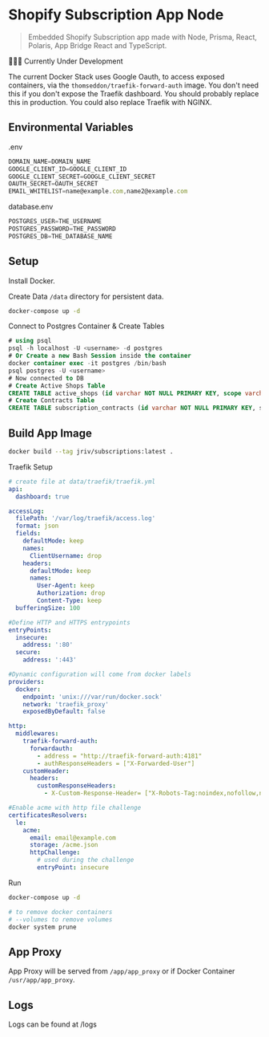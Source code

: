 # Shopify Subscription App Node

> Embedded Shopify Subscription app made with Node, Prisma, React, Polaris, App Bridge React and TypeScript.

🚧🔨👷 Currently Under Development

The current Docker Stack uses Google Oauth, to access exposed containers, via the `thomseddon/traefik-forward-auth` image. You don't need this if you don't expose the Traefik dashboard. You should probably replace this in production. You could also replace Traefik with NGINX.

## Environmental Variables

.env 
```javascript
DOMAIN_NAME=DOMAIN_NAME
GOOGLE_CLIENT_ID=GOOGLE_CLIENT_ID
GOOGLE_CLIENT_SECRET=GOOGLE_CLIENT_SECRET
OAUTH_SECRET=OAUTH_SECRET
EMAIL_WHITELIST=name@example.com,name2@example.com
```

database.env
```javascript
POSTGRES_USER=THE_USERNAME
POSTGRES_PASSWORD=THE_PASSWORD
POSTGRES_DB=THE_DATABASE_NAME
```

## Setup

Install Docker.

Create Data `/data` directory for persistent data.

```bash
docker-compose up -d
```

Connect to Postgres Container & Create Tables

```sql
# using psql
psql -h localhost -U <username> -d postgres
# Or Create a new Bash Session inside the container
docker container exec -it postgres /bin/bash
psql postgres -U <username>
# Now connected to DB
# Create Active Shops Table
CREATE TABLE active_shops (id varchar NOT NULL PRIMARY KEY, scope varchar NOT NULL, access_token varchar NOT NULL);
# Create Contracts Table
CREATE TABLE subscription_contracts (id varchar NOT NULL PRIMARY KEY, shop varchar NOT NULL, status varchar NOT NULL, next_billing_date date NOT NULL, interval varchar NOT NULL, interval_count integer NOT NULL, payment_failure_count integer NOT NULL DEFAULT 0, contract json NOT NULL);
```

## Build App Image
```bash
docker build --tag jriv/subscriptions:latest .
````

Traefik Setup

```yaml
# create file at data/traefik/traefik.yml
api:
  dashboard: true

accessLog:
  filePath: '/var/log/traefik/access.log'
  format: json
  fields:
    defaultMode: keep
    names:
      ClientUsername: drop
    headers:
      defaultMode: keep
      names:
        User-Agent: keep
        Authorization: drop
        Content-Type: keep
  bufferingSize: 100

#Define HTTP and HTTPS entrypoints
entryPoints:
  insecure:
    address: ':80'
  secure:
    address: ':443'

#Dynamic configuration will come from docker labels
providers:
  docker:
    endpoint: 'unix:///var/run/docker.sock'
    network: 'traefik_proxy'
    exposedByDefault: false

http:
  middlewares:
    traefik-forward-auth:
      forwardauth:
        - address = "http://traefik-forward-auth:4181"
        - authResponseHeaders = ["X-Forwarded-User"]
    customHeader:
      headers:
        customResponseHeaders:
          - X-Custom-Response-Header= ["X-Robots-Tag:noindex,nofollow,nosnippet,noarchive,notranslate,noimageindex"}

#Enable acme with http file challenge
certificatesResolvers:
  le:
    acme:
      email: email@example.com
      storage: /acme.json
      httpChallenge:
        # used during the challenge
        entryPoint: insecure
```

Run

```bash
docker-compose up -d
```

```bash
# to remove docker containers
# --volumes to remove volumes
docker system prune
```

## App Proxy
App Proxy will be served from `/app/app_proxy` or if Docker Container `/usr/app/app_proxy`.

## Logs

Logs can be found at /logs